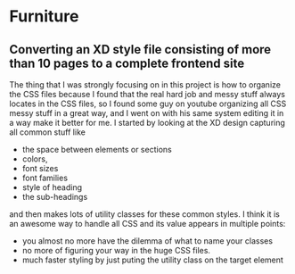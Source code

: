 # Furniture
## Converting an XD style file consisting of more than 10 pages to a complete frontend site 

The thing that I was strongly focusing on in this project is how to organize the CSS files because I found that the real hard job and messy stuff always locates in the CSS files, so I found some 
guy on youtube organizing all CSS messy stuff in a great way, and I went on with his same system editing it in a way make it better for me. 
I started by looking at the XD design capturing all common stuff like 
- the space between elements or sections
- colors,
- font sizes
- font families 
- style of heading
- the sub-headings

and then makes lots of utility classes for these common styles. I think it is an awesome way to handle all CSS and its value appears in multiple points:
- you almost no more have the dilemma of what to name your classes
- no more of figuring your way in the huge CSS files.
- much faster styling by just puting the utility class on the target element 
